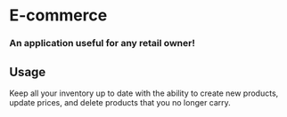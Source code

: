 # E-commerce

### An application useful for any retail owner!

## Usage

Keep all your inventory up to date with the ability to create new products, update prices, and delete products that you no longer carry. 


